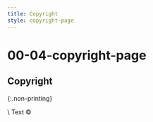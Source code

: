 ```yaml
---
title: Copyright
style: copyright-page
---
```


# 00-04-copyright-page

## Copyright

{:.non-printing}

\ Text © 


